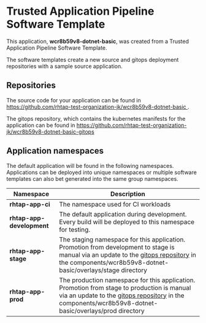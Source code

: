 # Trusted Application Pipeline Software Template

This application, **wcr8b59v8-dotnet-basic**, was created from a Trusted Application Pipeline Software Template.

The software templates create a new source and gitops deployment repositories with a sample source application. 

## Repositories

The source code for your application can be found in [https://github.com/rhtap-test-organization-jk/wcr8b59v8-dotnet-basic ](https://github.com/rhtap-test-organization-jk/wcr8b59v8-dotnet-basic ).
 
The gitops repository, which contains the kubernetes manifests for the application can be found in 
[https://github.com/rhtap-test-organization-jk/wcr8b59v8-dotnet-basic-gitops ](https://github.com/rhtap-test-organization-jk/wcr8b59v8-dotnet-basic-gitops ) 

## Application namespaces 

The default application will be found in the following namespaces. Applications can be deployed into unique namespaces or multiple software templates can also bet generated into the same group namespaces.  

|  Namespace   |  Description   |  
| -------- | -------- |
| **rhtap-app-ci** | The namespace used for CI workloads |
| **rhtap-app-development** | The default application during development. Every build will be deployed to this namespace for testing. |
| **rhtap-app-stage** | The staging namespace for this application. Promotion from development to stage is manual via an update to the [gitops repository](https://github.com/rhtap-test-organization-jk/wcr8b59v8-dotnet-basic-gitops ) in the components/wcr8b59v8-dotnet-basic/overlays/stage directory |
| **rhtap-app-prod** | The production namespace for this application. Promotion from stage to production is manual via an update to the [gitops repository](https://github.com/rhtap-test-organization-jk/wcr8b59v8-dotnet-basic-gitops ) in the components/wcr8b59v8-dotnet-basic/overlays/prod directory |